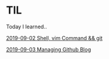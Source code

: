 # TIL
Today I learned..

[2019-09-02 Shell, vim Command && git](git-github/20190902-start-git.md)

[2019-09-03 Managing Github Blog](git-github/20190903-github-blog.md)

